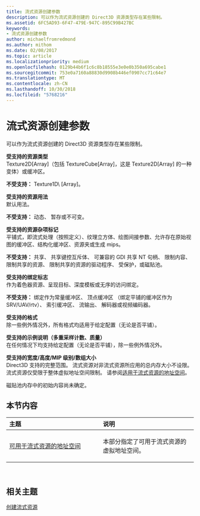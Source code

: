 ```yaml
---
title: 流式资源创建参数
description: 可以作为流式资源创建的 Direct3D 资源类型存在某些限制。
ms.assetid: 6FC5AD93-6F47-479E-947C-895C99B427BC
keywords:
- 流式资源创建参数
author: michaelfromredmond
ms.author: mithom
ms.date: 02/08/2017
ms.topic: article
ms.localizationpriority: medium
ms.openlocfilehash: 0129b44b6f1c6c8b18555e3e0e0b350a695cabe1
ms.sourcegitcommit: 753e0a7160a88830d9908b446ef0907cc71c64e7
ms.translationtype: MT
ms.contentlocale: zh-CN
ms.lasthandoff: 10/30/2018
ms.locfileid: "5768216"
---
```

# <a name="streaming-resource-creation-parameters"></a>流式资源创建参数


可以作为流式资源创建的 Direct3D 资源类型存在某些限制。

<span id="Supported-Resource-Type"></span><span id="supported-resource-type"></span><span id="SUPPORTED-RESOURCE-TYPE"></span>**受支持的资源类型**  
Texture2D\[Array\]（包括 TextureCube\[Array\]，这是 Texture2D\[Array\] 的一种变体）或缓冲区。

**不受支持：** Texture1D\ [Array\]。

<span id="Supported-Resource-Usage"></span><span id="supported-resource-usage"></span><span id="SUPPORTED-RESOURCE-USAGE"></span>**受支持的资源用法**  
默认用法。

**不受支持：** 动态、 暂存或不可变。

<span id="Supported-Resource-Misc-Flags"></span><span id="supported-resource-misc-flags"></span><span id="SUPPORTED-RESOURCE-MISC-FLAGS"></span>**受支持的资源杂项标记**  
平铺式，即流式处理（按照定义）、纹理立方体、绘图间接参数、允许存在原始视图的缓冲区、结构化缓冲区、资源夹或生成 mips。

**不受支持：** 共享、 共享键控互斥体、 可兼容的 GDI 共享 NT 句柄、 限制内容、 限制共享的资源、 限制共享的资源的驱动程序、 受保护，或磁贴池。

<span id="Supported-Bind-Flags"></span><span id="supported-bind-flags"></span><span id="SUPPORTED-BIND-FLAGS"></span>**受支持的绑定标志**  
作为着色器资源、呈现目标、深度模板或无序的访问绑定。

**不受支持：** 绑定作为常量缓冲区、 顶点缓冲区 （绑定平铺的缓冲区作为 SRV/UAV/rtv）、 索引缓冲区、 流输出、 解码器或视频编码器。

<span id="Supported-Formats"></span><span id="supported-formats"></span><span id="SUPPORTED-FORMATS"></span>**受支持的格式**  
除一些例外情况外，所有格式均适用于给定配置（无论是否平铺）。

<span id="Supported-Sample-Description--Multisample-count--quality-"></span><span id="supported-sample-description--multisample-count--quality-"></span><span id="SUPPORTED-SAMPLE-DESCRIPTION--MULTISAMPLE-COUNT--QUALITY-"></span>**受支持的示例说明（多重采样计数、质量）**  
在任何情况下均支持给定配置（无论是否平铺），除一些例外情况外。

<span id="Supported-Width-Height-MipLevels-ArraySize"></span><span id="supported-width-height-miplevels-arraysize"></span><span id="SUPPORTED-WIDTH-HEIGHT-MIPLEVELS-ARRAYSIZE"></span>**受支持的宽度/高度/MIP 级别/数组大小**  
Direct3D 支持的完整范围。 流式资源对非流式资源所应用的总内存大小不设限。 流式资源仅受限于整体虚拟地址空间限制。 请参阅[适用于流式资源的地址空间](address-space-available-for-streaming-resources.md)。

磁贴池内存中的初始内容尚未确定。

## <a name="span-idin-this-sectionspanin-this-section"></a><span id="in-this-section"></span>本节内容


<table>
<colgroup>
<col width="50%" />
<col width="50%" />
</colgroup>
<thead>
<tr class="header">
<th align="left">主题</th>
<th align="left">说明</th>
</tr>
</thead>
<tbody>
<tr class="odd">
<td align="left"><p><a href="address-space-available-for-streaming-resources.md">可用于流式资源的地址空间</a></p></td>
<td align="left"><p>本部分指定了可用于流式资源的虚拟地址空间。</p></td>
</tr>
</tbody>
</table>

 

## <a name="span-idrelated-topicsspanrelated-topics"></a><span id="related-topics"></span>相关主题


[创建流式资源](creating-streaming-resources.md)

 

 




